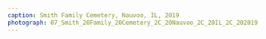 ```yaml
---
caption: Smith Family Cemetery, Nauvoo, IL, 2019
photograph: 07_Smith_20Family_20Cemetery_2C_20Nauvoo_2C_20IL_2C_202019.jpg
---
```

